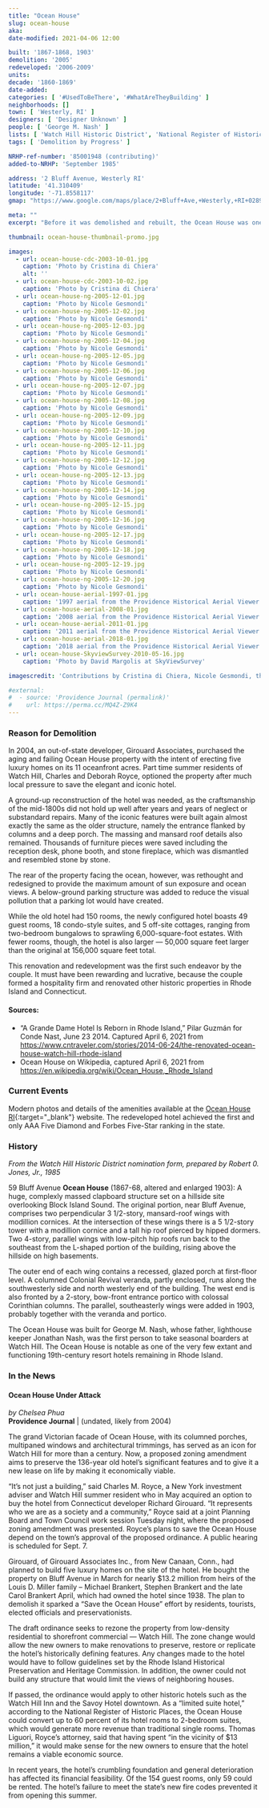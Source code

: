 ```yaml
---
title: "Ocean House"
slug: ocean-house
aka: 
date-modified: 2021-04-06 12:00

built: '1867-1868, 1903'
demolition: '2005'
redeveloped: '2006-2009'
units:
decade: '1860-1869'
date-added:
categories: [ '#UsedToBeThere', '#WhatAreTheyBuilding' ]
neighborhoods: []
town: [ 'Westerly, RI' ]
designers: [ 'Designer Unknown' ]
people: [ 'George M. Nash' ]
lists: [ 'Watch Hill Historic District', 'National Register of Historic Places' ]
tags: [ 'Demolition by Progress' ]

NRHP-ref-number: '85001948 (contributing)'
added-to-NRHP: 'September 1985'

address: '2 Bluff Avenue, Westerly RI'
latitude: '41.310409'
longitude: '-71.8558117'
gmap: "https://www.google.com/maps/place/2+Bluff+Ave,+Westerly,+RI+02891/@41.310409,-71.8558117,17z/data=!3m1!4b1!4m5!3m4!1s0x89e5e474f8ff28e7:0x8e9b9c49f16a391b!8m2!3d41.310409!4d-71.853623"

meta: ""
excerpt: "Before it was demolished and rebuilt, the Ocean House was one of the few surviving 1800s seaside resort hotels in RI"

thumbnail: ocean-house-thumbnail-promo.jpg

images:
  - url: ocean-house-cdc-2003-10-01.jpg
    caption: 'Photo by Cristina di Chiera'
    alt: ''
  - url: ocean-house-cdc-2003-10-02.jpg
    caption: 'Photo by Cristina di Chiera'
  - url: ocean-house-ng-2005-12-01.jpg
    caption: 'Photo by Nicole Gesmondi'
  - url: ocean-house-ng-2005-12-02.jpg
    caption: 'Photo by Nicole Gesmondi'
  - url: ocean-house-ng-2005-12-03.jpg
    caption: 'Photo by Nicole Gesmondi'
  - url: ocean-house-ng-2005-12-04.jpg
    caption: 'Photo by Nicole Gesmondi'
  - url: ocean-house-ng-2005-12-05.jpg
    caption: 'Photo by Nicole Gesmondi'
  - url: ocean-house-ng-2005-12-06.jpg
    caption: 'Photo by Nicole Gesmondi'
  - url: ocean-house-ng-2005-12-07.jpg
    caption: 'Photo by Nicole Gesmondi'
  - url: ocean-house-ng-2005-12-08.jpg
    caption: 'Photo by Nicole Gesmondi'
  - url: ocean-house-ng-2005-12-09.jpg
    caption: 'Photo by Nicole Gesmondi'
  - url: ocean-house-ng-2005-12-10.jpg
    caption: 'Photo by Nicole Gesmondi'
  - url: ocean-house-ng-2005-12-11.jpg
    caption: 'Photo by Nicole Gesmondi'
  - url: ocean-house-ng-2005-12-12.jpg
    caption: 'Photo by Nicole Gesmondi'
  - url: ocean-house-ng-2005-12-13.jpg
    caption: 'Photo by Nicole Gesmondi'
  - url: ocean-house-ng-2005-12-14.jpg
    caption: 'Photo by Nicole Gesmondi'
  - url: ocean-house-ng-2005-12-15.jpg
    caption: 'Photo by Nicole Gesmondi'
  - url: ocean-house-ng-2005-12-16.jpg
    caption: 'Photo by Nicole Gesmondi'
  - url: ocean-house-ng-2005-12-17.jpg
    caption: 'Photo by Nicole Gesmondi'
  - url: ocean-house-ng-2005-12-18.jpg
    caption: 'Photo by Nicole Gesmondi'
  - url: ocean-house-ng-2005-12-19.jpg
    caption: 'Photo by Nicole Gesmondi'
  - url: ocean-house-ng-2005-12-20.jpg
    caption: 'Photo by Nicole Gesmondi'
  - url: ocean-house-aerial-1997-01.jpg
    caption: '1997 aerial from the Providence Historical Aerial Viewer'
  - url: ocean-house-aerial-2008-01.jpg
    caption: '2008 aerial from the Providence Historical Aerial Viewer'
  - url: ocean-house-aerial-2011-01.jpg
    caption: '2011 aerial from the Providence Historical Aerial Viewer'
  - url: ocean-house-aerial-2018-01.jpg
    caption: '2018 aerial from the Providence Historical Aerial Viewer'
  - url: ocean-house-SkyviewSurvey-2010-05-16.jpg
    caption: 'Photo by David Margolis at SkyViewSurvey'

imagescredit: 'Contributions by Cristina di Chiera, Nicole Gesmondi, the Providence Historical Aerial Viewer, and David Margolis at <a href="//skyviewsurvey.com" target="_blank">SkyViewSurvey</a>'

#external:
#  - source: 'Providence Journal (permalink)'
#    url: https://perma.cc/MQ4Z-Z9K4
---
```


### Reason for Demolition

In 2004, an out-of-state developer, Girouard Associates, purchased the aging and failing Ocean House property with the intent of erecting five luxury homes on its 11 oceanfront acres. Part time summer residents of Watch Hill, Charles and Deborah Royce, optioned the property after much local pressure to save the elegant and iconic hotel. 

A ground-up reconstruction of the hotel was needed, as the craftsmanship of the mid-1800s did not hold up well after years and years of neglect or substandard repairs. Many of the iconic features were built again almost exactly the same as the older structure, namely the entrance flanked by columns and a deep porch. The massing and mansard roof details also remained. Thousands of furniture pieces were saved including the reception desk, phone booth, and stone fireplace, which was dismantled and resembled stone by stone.

The rear of the property facing the ocean, however, was rethought and redesigned to provide the maximum amount of sun exposure and ocean views. A below-ground parking structure was added to reduce the visual pollution that a parking lot would have created. 

While the old hotel had 150 rooms, the newly configured hotel boasts 49 guest rooms, 18 condo-style suites, and 5 off-site cottages, ranging from two-bedroom bungalows to sprawling 6,000-square-foot estates. With fewer rooms, though, the hotel is also larger — 50,000 square feet larger than the original at 156,000 square feet total.

This renovation and redevelopment was the first such endeavor by the couple. It must have been rewarding and lucrative, because the couple formed a hospitality firm and renovated other historic properties in Rhode Island and Connecticut. 

#### Sources:

+ “A Grande Dame Hotel Is Reborn in Rhode Island,” Pilar Guzmán for Conde Nast, June 23 2014. Captured April 6, 2021 from https://www.cntraveler.com/stories/2014-06-24/the-renovated-ocean-house-watch-hill-rhode-island
+ Ocean House on Wikipedia, captured April 6, 2021 from https://en.wikipedia.org/wiki/Ocean_House,_Rhode_Island


### Current Events

Modern photos and details of the amenities available at the [Ocean House RI](//www.oceanhouseri.com){:target="_blank"} website. The redeveloped hotel achieved the first and only AAA Five Diamond and Forbes Five-Star ranking in the state. 


### History

_From the Watch Hill Historic District nomination form, prepared by Robert 0. Jones, Jr., 1985_

59 Bluff Avenue **Ocean House** (1867-68, altered and enlarged 1903): A huge, complexly massed clapboard structure set on a hillside site overlooking Block Island Sound. The original portion, near Bluff Avenue, comprises two perpendicular 3 1/2-story, mansard-roof wings with modillion cornices. At the intersection of these wings there is a 5 1/2-story tower with a modillion cornice and a tall hip roof pierced by hipped dormers. Two 4-story, parallel wings with low-pitch hip roofs run back to the southeast from the L-shaped portion of the building, rising above the hillside on high basements. 

The outer end of each wing contains a recessed, glazed porch at first-floor level. A columned Colonial Revival veranda, partly enclosed, runs along the southwesterly side and north westerly end of the building. The west end is also fronted by a 2-story, bow-front entrance portico with colossal Corinthian columns. The parallel, southeasterly wings were added in 1903, probably together with the veranda and portico. 

The Ocean House was built for George M. Nash, whose father, lighthouse keeper Jonathan Nash, was the first person to take seasonal boarders at Watch Hill. The Ocean House is notable as one of the very few extant and functioning 19th-century resort hotels remaining in Rhode Island.


### In the News

#### Ocean House Under Attack

_by Chelsea Phua_  
**Providence Journal** | (undated, likely from 2004)

The grand Victorian facade of Ocean House, with its columned porches, multipaned windows and architectural trimmings, has served as an icon for Watch Hill for more than a century. Now, a proposed zoning amendment aims to preserve the 136-year old hotel’s significant features and to give it a new lease on life by making it economically viable.

“It’s not just a building,” said Charles M. Royce, a New York investment adviser and Watch Hill summer resident who in May acquired an option to buy the hotel from Connecticut developer Richard Girouard. “It represents who we are as a society and a community,” Royce said at a joint Planning Board and Town Council work session Tuesday night, where the proposed zoning amendment was presented. Royce’s plans to save the Ocean House depend on the town’s approval of the proposed ordinance. A public hearing is scheduled for Sept. 7.

Girouard, of Girouard Associates Inc., from New Canaan, Conn., had planned to build five luxury homes on the site of the hotel. He bought the property on Bluff Avenue in March for nearly $13.2 million from heirs of the Louis D. Miller family – Michael Brankert, Stephen Brankert and the late Carol Brankert April, which had owned the hotel since 1938. The plan to demolish it sparked a “Save the Ocean House” effort by residents, tourists, elected officials and preservationists.

The draft ordinance seeks to rezone the property from low-density residential to shorefront commercial — Watch Hill. The zone change would allow the new owners to make renovations to preserve, restore or replicate the hotel’s historically defining features. Any changes made to the hotel would have to follow guidelines set by the Rhode Island Historical Preservation and Heritage Commission. In addition, the owner could not build any structure that would limit the views of neighboring houses.

If passed, the ordinance would apply to other historic hotels such as the Watch Hill Inn and the Savoy Hotel downtown. As a “limited suite hotel,” according to the National Register of Historic Places, the Ocean House could convert up to 60 percent of its hotel rooms to 2-bedroom suites, which would generate more revenue than traditional single rooms. Thomas Liguori, Royce’s attorney, said that having spent “in the vicinity of $13 million,” it would make sense for the new owners to ensure that the hotel remains a viable economic source.

In recent years, the hotel’s crumbling foundation and general deterioration has affected its financial feasibility. Of the 154 guest rooms, only 59 could be rented. The hotel’s failure to meet the state’s new fire codes prevented it from opening this summer.